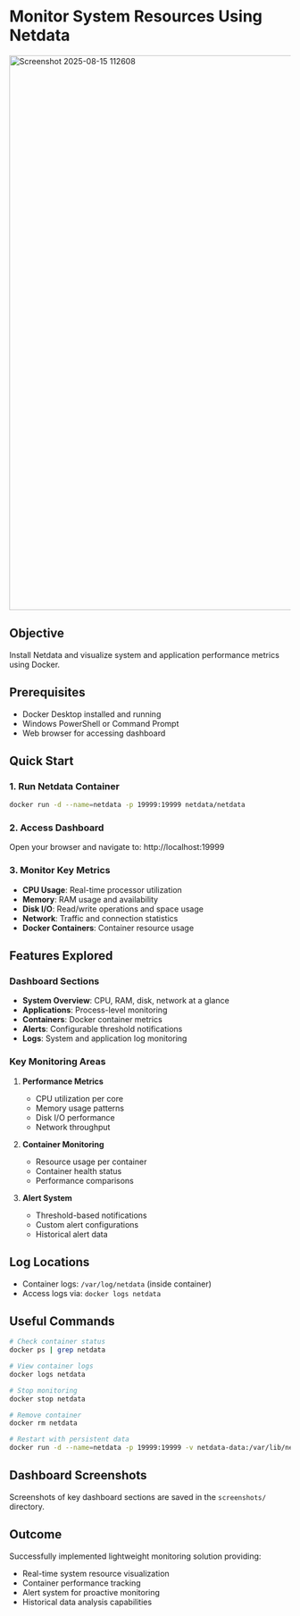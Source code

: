 # Monitor System Resources Using Netdata
<img width="1901" height="994" alt="Screenshot 2025-08-15 112608" src="https://github.com/user-attachments/assets/31b23001-1373-4823-8b3c-34ed131c3806" />

## Objective
Install Netdata and visualize system and application performance metrics using Docker.

## Prerequisites
- Docker Desktop installed and running
- Windows PowerShell or Command Prompt
- Web browser for accessing dashboard

## Quick Start

### 1. Run Netdata Container
```bash
docker run -d --name=netdata -p 19999:19999 netdata/netdata
```

### 2. Access Dashboard
Open your browser and navigate to: http://localhost:19999

### 3. Monitor Key Metrics
- **CPU Usage**: Real-time processor utilization
- **Memory**: RAM usage and availability
- **Disk I/O**: Read/write operations and space usage
- **Network**: Traffic and connection statistics
- **Docker Containers**: Container resource usage

## Features Explored

### Dashboard Sections
- **System Overview**: CPU, RAM, disk, network at a glance
- **Applications**: Process-level monitoring
- **Containers**: Docker container metrics
- **Alerts**: Configurable threshold notifications
- **Logs**: System and application log monitoring

### Key Monitoring Areas
1. **Performance Metrics**
   - CPU utilization per core
   - Memory usage patterns
   - Disk I/O performance
   - Network throughput

2. **Container Monitoring**
   - Resource usage per container
   - Container health status
   - Performance comparisons

3. **Alert System**
   - Threshold-based notifications
   - Custom alert configurations
   - Historical alert data

## Log Locations
- Container logs: `/var/log/netdata` (inside container)
- Access logs via: `docker logs netdata`

## Useful Commands
```bash
# Check container status
docker ps | grep netdata

# View container logs
docker logs netdata

# Stop monitoring
docker stop netdata

# Remove container
docker rm netdata

# Restart with persistent data
docker run -d --name=netdata -p 19999:19999 -v netdata-data:/var/lib/netdata netdata/netdata
```

## Dashboard Screenshots
Screenshots of key dashboard sections are saved in the `screenshots/` directory.

## Outcome
Successfully implemented lightweight monitoring solution providing:
- Real-time system resource visualization
- Container performance tracking
- Alert system for proactive monitoring
- Historical data analysis capabilities
